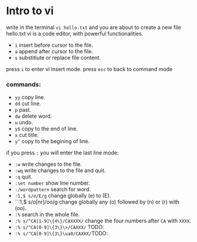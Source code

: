 # Intro to vi

write in the terminal ``vi hello.txt`` and you are about to create a new file hello.txt
vi is a code editor, with powerful functionalities.


- ``i`` insert before cursor to the file.
- ``a`` append after cursor to the file.
- ``s`` substitiute or replace file content.

press ``i`` to enter vi insert mode.
press ``esc`` to back to command mode

### commands:
- ``yy`` copy line.
- ``dd`` cut line.
- ``p`` past.
- ``dw`` delete word.
- ``u`` undo.
- ``y$`` copy to the end of line.
- ``x`` cut title.
- ``y^`` copy to the begining of line.

if you press ``:`` you will enter the last line mode:

- ``:w`` write changes to the file.
- ``:wq`` write changes to the file and quit.
- ``:q`` quit.
- ``:set number`` show line number.
- ``:/wordpattern`` search for word.
- ``:1,$ s/e/E/g`` change globally (e) to (E).
- ``:1,$ s/o[nr]/oo/g change globally any (o) followed by (n) or (r) with (oo).
- ``:%`` search in the whole file.
- ``:% s/^CA[1-9]\{4\}/CAXXXX/`` change the four numbers after ``CA`` with ``XXXX``.
- ``:% s/^CA[0-9]\{3\}\>/CAXXX/`` TODO:
- ``:% s/^CA[0-9]\{3\}\ua0/CAXXX/``TODO:
